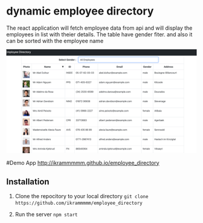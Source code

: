# dynamic employee directory
The react application will fetch employee data from api and will display the employees in list with theier details.
The table have gender fiter. and also it can be sorted with the employee name

![Employee driectory app screenshot](./screenshots/screenshot1.png?raw=true "Screenshot")

#Demo App
http://ikrammmmm.github.io/employee_directory

## Installation
1) Clone the repocitory to your local directory
```git clone https://github.com/ikrammmmm/employee_directory```

3) Run the server
```npm start```
